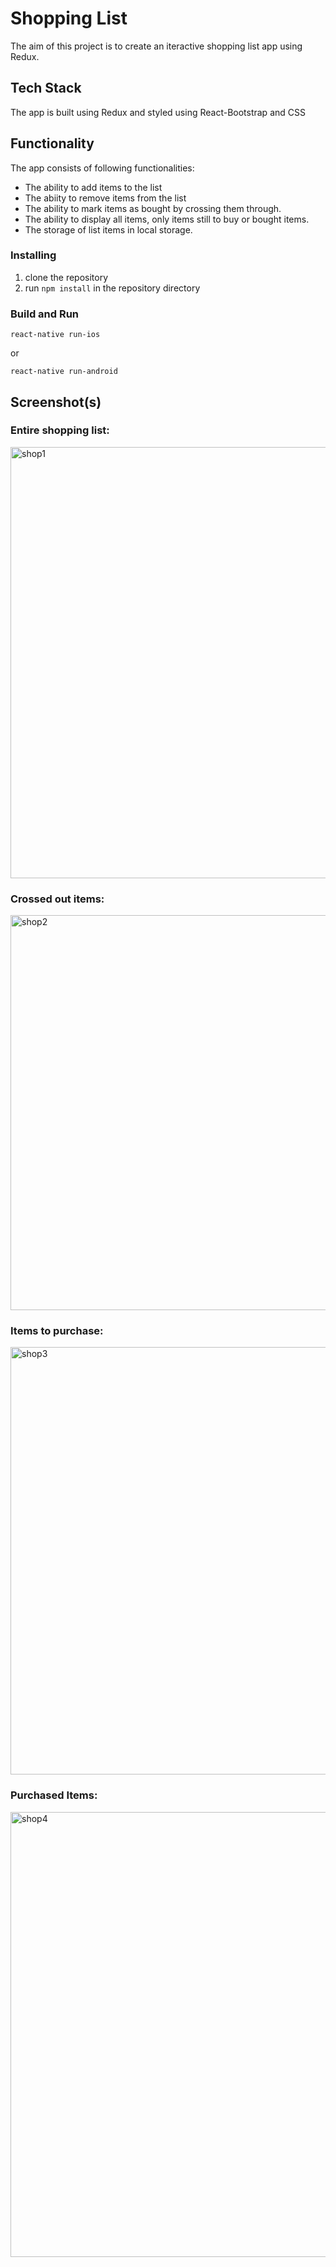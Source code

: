 # Shopping List

The aim of this project is to create an iteractive shopping list app using Redux.

## Tech Stack
The app is built using Redux and styled using React-Bootstrap and CSS

## Functionality

The app consists of following functionalities:
- The ability to add items to the list
- The abiity to remove items from the list
- The ability to mark items as bought by crossing them through.
- The ability to display all items, only items still to buy or bought items.
- The storage of list items in local storage.

### Installing

1.  clone the repository
2.  run `npm install` in the repository directory

### Build and Run

`react-native run-ios`

or

`react-native run-android`

## Screenshot(s)

### Entire shopping list:
<img width="690" alt="shop1" src="https://user-images.githubusercontent.com/40723510/102991020-4a1add80-4510-11eb-96dd-4adc55c240a5.PNG">


### Crossed out items:
<img width="632" alt="shop2" src="https://user-images.githubusercontent.com/40723510/102991129-877f6b00-4510-11eb-8196-a5b291ccebfd.PNG">

### Items to purchase:
<img width="684" alt="shop3" src="https://user-images.githubusercontent.com/40723510/102991166-a251df80-4510-11eb-9567-b4171086e7c4.PNG">

### Purchased Items:
<img width="712" alt="shop4" src="https://user-images.githubusercontent.com/40723510/102991237-bac1fa00-4510-11eb-85cb-577b7202831e.PNG">

